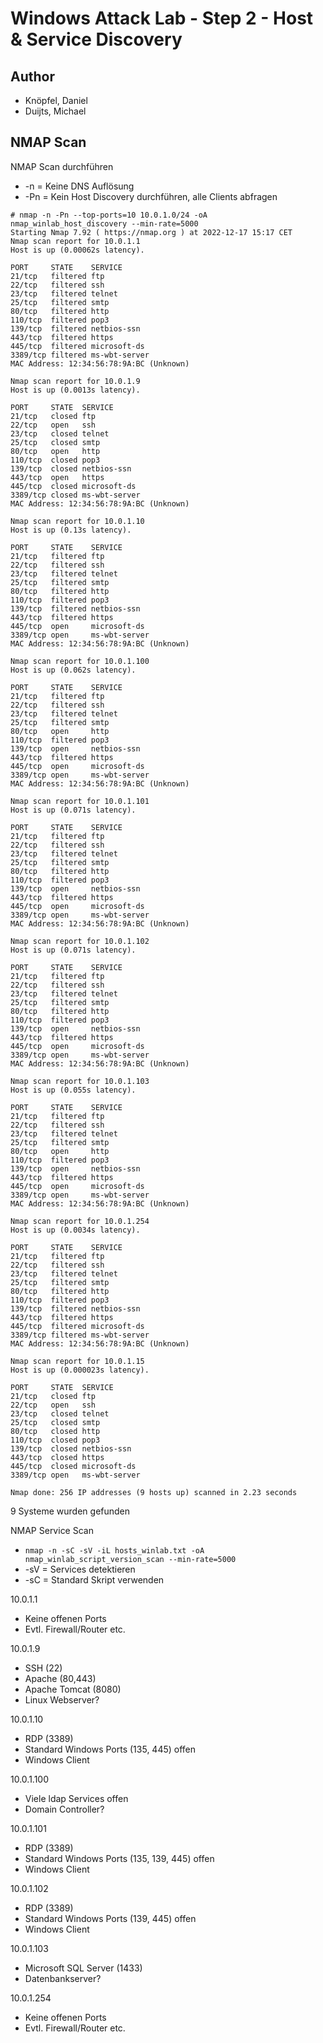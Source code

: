 # Windows Attack Lab - Step 2 - Host & Service Discovery

## Author
* Knöpfel, Daniel
* Duijts, Michael 

## NMAP Scan

NMAP Scan durchführen
* -n = Keine DNS Auflösung
* -Pn = Kein Host Discovery durchführen, alle Clients abfragen
```
# nmap -n -Pn --top-ports=10 10.0.1.0/24 -oA nmap_winlab_host_discovery --min-rate=5000
Starting Nmap 7.92 ( https://nmap.org ) at 2022-12-17 15:17 CET
Nmap scan report for 10.0.1.1
Host is up (0.00062s latency).

PORT     STATE    SERVICE
21/tcp   filtered ftp
22/tcp   filtered ssh
23/tcp   filtered telnet
25/tcp   filtered smtp
80/tcp   filtered http
110/tcp  filtered pop3
139/tcp  filtered netbios-ssn
443/tcp  filtered https
445/tcp  filtered microsoft-ds
3389/tcp filtered ms-wbt-server
MAC Address: 12:34:56:78:9A:BC (Unknown)

Nmap scan report for 10.0.1.9
Host is up (0.0013s latency).

PORT     STATE  SERVICE
21/tcp   closed ftp
22/tcp   open   ssh
23/tcp   closed telnet
25/tcp   closed smtp
80/tcp   open   http
110/tcp  closed pop3
139/tcp  closed netbios-ssn
443/tcp  open   https
445/tcp  closed microsoft-ds
3389/tcp closed ms-wbt-server
MAC Address: 12:34:56:78:9A:BC (Unknown)

Nmap scan report for 10.0.1.10
Host is up (0.13s latency).

PORT     STATE    SERVICE
21/tcp   filtered ftp
22/tcp   filtered ssh
23/tcp   filtered telnet
25/tcp   filtered smtp
80/tcp   filtered http
110/tcp  filtered pop3
139/tcp  filtered netbios-ssn
443/tcp  filtered https
445/tcp  open     microsoft-ds
3389/tcp open     ms-wbt-server
MAC Address: 12:34:56:78:9A:BC (Unknown)

Nmap scan report for 10.0.1.100
Host is up (0.062s latency).

PORT     STATE    SERVICE
21/tcp   filtered ftp
22/tcp   filtered ssh
23/tcp   filtered telnet
25/tcp   filtered smtp
80/tcp   open     http
110/tcp  filtered pop3
139/tcp  open     netbios-ssn
443/tcp  filtered https
445/tcp  open     microsoft-ds
3389/tcp open     ms-wbt-server
MAC Address: 12:34:56:78:9A:BC (Unknown)

Nmap scan report for 10.0.1.101
Host is up (0.071s latency).

PORT     STATE    SERVICE
21/tcp   filtered ftp
22/tcp   filtered ssh
23/tcp   filtered telnet
25/tcp   filtered smtp
80/tcp   filtered http
110/tcp  filtered pop3
139/tcp  open     netbios-ssn
443/tcp  filtered https
445/tcp  open     microsoft-ds
3389/tcp open     ms-wbt-server
MAC Address: 12:34:56:78:9A:BC (Unknown)

Nmap scan report for 10.0.1.102
Host is up (0.071s latency).

PORT     STATE    SERVICE
21/tcp   filtered ftp
22/tcp   filtered ssh
23/tcp   filtered telnet
25/tcp   filtered smtp
80/tcp   filtered http
110/tcp  filtered pop3
139/tcp  open     netbios-ssn
443/tcp  filtered https
445/tcp  open     microsoft-ds
3389/tcp open     ms-wbt-server
MAC Address: 12:34:56:78:9A:BC (Unknown)

Nmap scan report for 10.0.1.103
Host is up (0.055s latency).

PORT     STATE    SERVICE
21/tcp   filtered ftp
22/tcp   filtered ssh
23/tcp   filtered telnet
25/tcp   filtered smtp
80/tcp   open     http
110/tcp  filtered pop3
139/tcp  open     netbios-ssn
443/tcp  filtered https
445/tcp  open     microsoft-ds
3389/tcp open     ms-wbt-server
MAC Address: 12:34:56:78:9A:BC (Unknown)

Nmap scan report for 10.0.1.254
Host is up (0.0034s latency).

PORT     STATE    SERVICE
21/tcp   filtered ftp
22/tcp   filtered ssh
23/tcp   filtered telnet
25/tcp   filtered smtp
80/tcp   filtered http
110/tcp  filtered pop3
139/tcp  filtered netbios-ssn
443/tcp  filtered https
445/tcp  filtered microsoft-ds
3389/tcp filtered ms-wbt-server
MAC Address: 12:34:56:78:9A:BC (Unknown)

Nmap scan report for 10.0.1.15
Host is up (0.000023s latency).

PORT     STATE  SERVICE
21/tcp   closed ftp
22/tcp   open   ssh
23/tcp   closed telnet
25/tcp   closed smtp
80/tcp   closed http
110/tcp  closed pop3
139/tcp  closed netbios-ssn
443/tcp  closed https
445/tcp  closed microsoft-ds
3389/tcp open   ms-wbt-server

Nmap done: 256 IP addresses (9 hosts up) scanned in 2.23 seconds
```
9 Systeme wurden gefunden

NMAP Service Scan
* `nmap -n -sC -sV -iL hosts_winlab.txt -oA nmap_winlab_script_version_scan --min-rate=5000`
* -sV = Services detektieren
* -sC = Standard Skript verwenden


10.0.1.1
* Keine offenen Ports
* Evtl. Firewall/Router etc.

10.0.1.9
* SSH (22)
* Apache (80,443)
* Apache Tomcat (8080)
* Linux Webserver?

10.0.1.10
* RDP (3389)
* Standard Windows Ports (135, 445) offen
* Windows Client

10.0.1.100
* Viele ldap Services offen
* Domain Controller?

10.0.1.101
* RDP (3389)
* Standard Windows Ports (135, 139, 445) offen
* Windows Client

10.0.1.102
* RDP (3389)
* Standard Windows Ports (139, 445) offen
* Windows Client

10.0.1.103
* Microsoft SQL Server (1433)
* Datenbankserver?

10.0.1.254
* Keine offenen Ports
* Evtl. Firewall/Router etc.